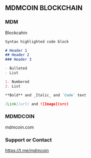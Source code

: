 ## MDMCOIN BLOCKCHAIN



### MDM

Blockcahin

```markdown
Syntax highlighted code block

# Header 1
## Header 2
### Header 3

- Bulleted
- List

1. Numbered
2. List

**Bold** and _Italic_ and `Code` text

[Link](url) and ![Image](src)
```



### MDMDCOIN

mdmcoin.com

### Support or Contact

https://t.me/mdmcoin
